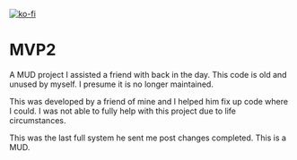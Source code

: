 [![ko-fi](https://ko-fi.com/img/githubbutton_sm.svg)](https://ko-fi.com/Y8Y1G8OE4)

# MVP2
A MUD project I assisted a friend with back in the day. This code is old and unused by myself. I presume it is no longer maintained.

This was developed by a friend of mine and I helped him fix up code where I could. I was not able to fully help with this project due to life circumstances.

This was the last full system he sent me post changes completed. This is a MUD.
